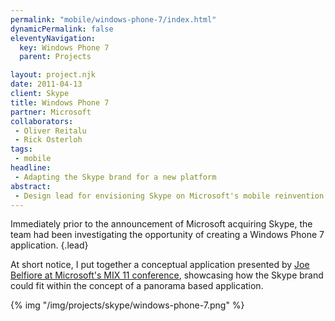 ```yaml
---
permalink: "mobile/windows-phone-7/index.html"
dynamicPermalink: false
eleventyNavigation:
  key: Windows Phone 7
  parent: Projects

layout: project.njk
date: 2011-04-13
client: Skype
title: Windows Phone 7
partner: Microsoft
collaborators:
 - Oliver Reitalu
 - Rick Osterloh
tags:
 - mobile
headline:
 - Adapting the Skype brand for a new platform
abstract:
 - Design lead for envisioning Skype on Microsoft's mobile reinvention.
---
```

Immediately prior to the announcement of Microsoft acquiring Skype, the team 
had been investigating the opportunity of creating a Windows Phone 7 
application.
{.lead}

At short notice, I put together a conceptual application presented by [Joe
Belfiore at Microsoft's MIX 11 conference](https://www.engadget.com/2011-04-13-microsofts-joe-belfiore-confirms-skype-coming-to-windows-phone.html),
showcasing how the Skype brand could fit within the concept of a panorama based
application.

{% img "/img/projects/skype/windows-phone-7.png" %}
